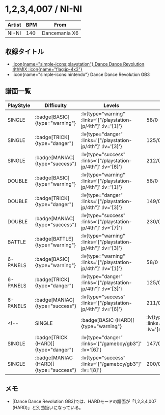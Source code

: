 # 1,2,3,4,007 / NI-NI

|Artist|BPM|From|
|------|---|----|
|NI-NI|140|Dancemania X6|

## 収録タイトル

- [ :icon{name="simple-icons:playstation"} Dance Dance Revolution 4thMIX :icon{name="flag:jp-4x3"} ](/playstation-jp/4th)
- :icon{name="simple-icons:nintendo"} Dance Dance Revolution GB3

## 譜面一覧

|PlayStyle|Difficulty|Levels|Notes|Movie|
|---------|----------|------|-----|-----|
|SINGLE| :badge[BASIC]{type="warning"} | :lv{type="warning" :links='["/playstation-jp/4th"]' :lv='[1]'} |58/0||
|SINGLE| :badge[TRICK]{type="danger"} | :lv{type="danger" :links='["/playstation-jp/4th"]' :lv='[3]'} |125/0||
|SINGLE| :badge[MANIAC]{type="success"} | :lv{type="success" :links='["/playstation-jp/4th"]' :lv='[6]'} |212/0||
|DOUBLE| :badge[BASIC]{type="warning"} | :lv{type="warning" :links='["/playstation-jp/4th"]' :lv='[1]'} |58/0||
|DOUBLE| :badge[TRICK]{type="danger"} | :lv{type="danger" :links='["/playstation-jp/4th"]' :lv='[3]'} |149/0||
|DOUBLE| :badge[MANIAC]{type="success"} | :lv{type="success" :links='["/playstation-jp/4th"]' :lv='[7]'} |230/0||
|BATTLE| :badge[BATTLE]{type="warning"} | :lv{type="warning" :links='["/playstation-jp/4th"]' :lv='[3]'} |||
|6-PANELS| :badge[BASIC]{type="warning"} | :lv{type="warning" :links='["/playstation-jp/4th"]' :lv='[1]'} |58/0||
|6-PANELS| :badge[TRICK]{type="danger"} | :lv{type="danger" :links='["/playstation-jp/4th"]' :lv='[3]'} |125/0||
|6-PANELS| :badge[MANIAC]{type="success"} | :lv{type="success" :links='["/playstation-jp/4th"]' :lv='[6]'} |211/0||
<!-- |SINGLE| :badge[BASIC (HARD)]{type="warning"} | :lv{type="warning" :links='["/gameboy/gb3"]' :lv='[4]'} |95/0||
|SINGLE| :badge[TRICK (HARD)]{type="danger"} | :lv{type="danger" :links='["/gameboy/gb3"]' :lv='[6]'} |147/0||
|SINGLE| :badge[MANIAC (HARD)]{type="success"} | :lv{type="success" :links='["/gameboy/gb3"]' :lv='[8]'} |200/0|| -->

## メモ

- [Dance Dance Revolution GB3]では、HARDモードの譜面が「1,2,3,4,007 (HARD)」と別曲扱いになっている。
